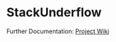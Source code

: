 StackUnderflow
==============

Further Documentation: [Project Wiki](https://github.com/CMPUT301F14T08/StackUnderflow/wiki)  
